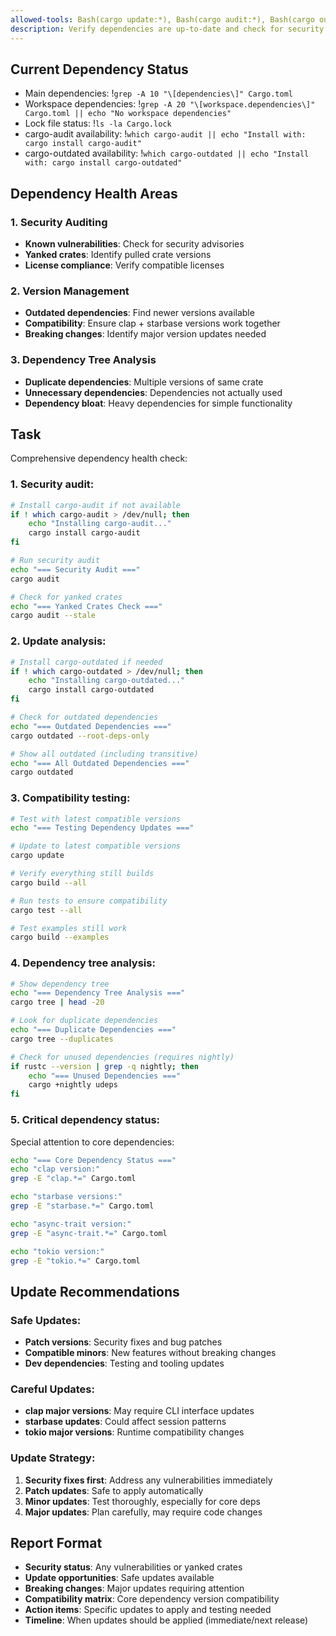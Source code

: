```yaml
---
allowed-tools: Bash(cargo update:*), Bash(cargo audit:*), Bash(cargo outdated:*), Read
description: Verify dependencies are up-to-date and check for security advisories
---
```


## Current Dependency Status
- Main dependencies: !`grep -A 10 "\[dependencies\]" Cargo.toml`
- Workspace dependencies: !`grep -A 20 "\[workspace.dependencies\]" Cargo.toml || echo "No workspace dependencies"`
- Lock file status: !`ls -la Cargo.lock`
- cargo-audit availability: !`which cargo-audit || echo "Install with: cargo install cargo-audit"`
- cargo-outdated availability: !`which cargo-outdated || echo "Install with: cargo install cargo-outdated"`

## Dependency Health Areas

### 1. Security Auditing
- **Known vulnerabilities**: Check for security advisories
- **Yanked crates**: Identify pulled crate versions
- **License compliance**: Verify compatible licenses

### 2. Version Management
- **Outdated dependencies**: Find newer versions available
- **Compatibility**: Ensure clap + starbase versions work together
- **Breaking changes**: Identify major version updates needed

### 3. Dependency Tree Analysis
- **Duplicate dependencies**: Multiple versions of same crate
- **Unnecessary dependencies**: Dependencies not actually used
- **Dependency bloat**: Heavy dependencies for simple functionality

## Task
Comprehensive dependency health check:

### 1. Security audit:
```bash
# Install cargo-audit if not available
if ! which cargo-audit > /dev/null; then
    echo "Installing cargo-audit..."
    cargo install cargo-audit
fi

# Run security audit
echo "=== Security Audit ==="
cargo audit

# Check for yanked crates
echo "=== Yanked Crates Check ==="
cargo audit --stale
```

### 2. Update analysis:
```bash
# Install cargo-outdated if needed
if ! which cargo-outdated > /dev/null; then
    echo "Installing cargo-outdated..."
    cargo install cargo-outdated
fi

# Check for outdated dependencies
echo "=== Outdated Dependencies ==="
cargo outdated --root-deps-only

# Show all outdated (including transitive)
echo "=== All Outdated Dependencies ==="
cargo outdated
```

### 3. Compatibility testing:
```bash
# Test with latest compatible versions
echo "=== Testing Dependency Updates ==="

# Update to latest compatible versions
cargo update

# Verify everything still builds
cargo build --all

# Run tests to ensure compatibility
cargo test --all

# Test examples still work
cargo build --examples
```

### 4. Dependency tree analysis:
```bash
# Show dependency tree
echo "=== Dependency Tree Analysis ==="
cargo tree | head -20

# Look for duplicate dependencies
echo "=== Duplicate Dependencies ==="
cargo tree --duplicates

# Check for unused dependencies (requires nightly)
if rustc --version | grep -q nightly; then
    echo "=== Unused Dependencies ==="
    cargo +nightly udeps
fi
```

### 5. Critical dependency status:
Special attention to core dependencies:

```bash
echo "=== Core Dependency Status ==="
echo "clap version:"
grep -E "clap.*=" Cargo.toml

echo "starbase versions:"
grep -E "starbase.*=" Cargo.toml

echo "async-trait version:"
grep -E "async-trait.*=" Cargo.toml

echo "tokio version:"
grep -E "tokio.*=" Cargo.toml
```

## Update Recommendations

### Safe Updates:
- **Patch versions**: Security fixes and bug patches
- **Compatible minors**: New features without breaking changes
- **Dev dependencies**: Testing and tooling updates

### Careful Updates:
- **clap major versions**: May require CLI interface updates
- **starbase updates**: Could affect session patterns
- **tokio major versions**: Runtime compatibility changes

### Update Strategy:
1. **Security fixes first**: Address any vulnerabilities immediately
2. **Patch updates**: Safe to apply automatically
3. **Minor updates**: Test thoroughly, especially for core deps
4. **Major updates**: Plan carefully, may require code changes

## Report Format
- **Security status**: Any vulnerabilities or yanked crates
- **Update opportunities**: Safe updates available
- **Breaking changes**: Major updates requiring attention
- **Compatibility matrix**: Core dependency version compatibility
- **Action items**: Specific updates to apply and testing needed
- **Timeline**: When updates should be applied (immediate/next release)